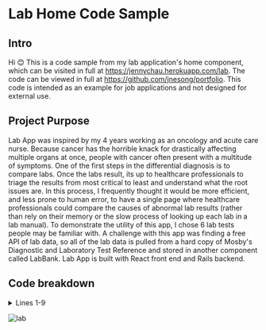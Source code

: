 # Lab Home Code Sample

## Intro 
Hi 😊 This is a code sample from my lab application's home component, which can be visited in full at https://jennychau.herokuapp.com/lab.
The code can be viewed in full at https://github.com/jnesong/portfolio.
This code is intended as an example for job applications and not designed for external use.

## Project Purpose
Lab App was inspired by my 4 years working as an oncology and acute care nurse. Because cancer has the horrible knack for drastically affecting multiple organs at once, people with cancer often present with a multitude of symptoms. One of the first steps in the differential diagnosis is to compare labs. Once the labs result, its up to healthcare professionals to triage the results from most critical to least and understand what the root issues are. In this process, I frequently thought it would be more efficient, and less prone to human error, to have a single page where healthcare professionals could compare the causes of abnormal lab results (rather than rely on their memory or the slow process of looking up each lab in a lab manual). To demonstrate the utility of this app, I chose 6 lab tests people may be familiar with. A challenge with this app was finding a free API of lab data, so all of the lab data is pulled from a hard copy of Mosby's Diagnostic and Laboratory Test Reference and stored in another component called LabBank. Lab App is built with React front end and Rails backend.

## Code breakdown
 <details>
  <summary> Lines 1-9 </summary>
    <p> Imports React hooks and my other components utilized through this component and its children. </p>
</details>




![lab](https://user-images.githubusercontent.com/89889344/166989301-0dfa60b7-aa4e-447b-8ccb-53ed0cad7467.gif)
